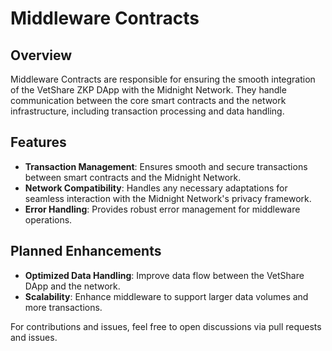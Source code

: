 # Middleware Contracts

## Overview
Middleware Contracts are responsible for ensuring the smooth integration of the VetShare ZKP DApp with the Midnight Network. They handle communication between the core smart contracts and the network infrastructure, including transaction processing and data handling.

## Features
- **Transaction Management**: Ensures smooth and secure transactions between smart contracts and the Midnight Network.
- **Network Compatibility**: Handles any necessary adaptations for seamless interaction with the Midnight Network's privacy framework.
- **Error Handling**: Provides robust error management for middleware operations.

## Planned Enhancements
- **Optimized Data Handling**: Improve data flow between the VetShare DApp and the network.
- **Scalability**: Enhance middleware to support larger data volumes and more transactions.

For contributions and issues, feel free to open discussions via pull requests and issues.
